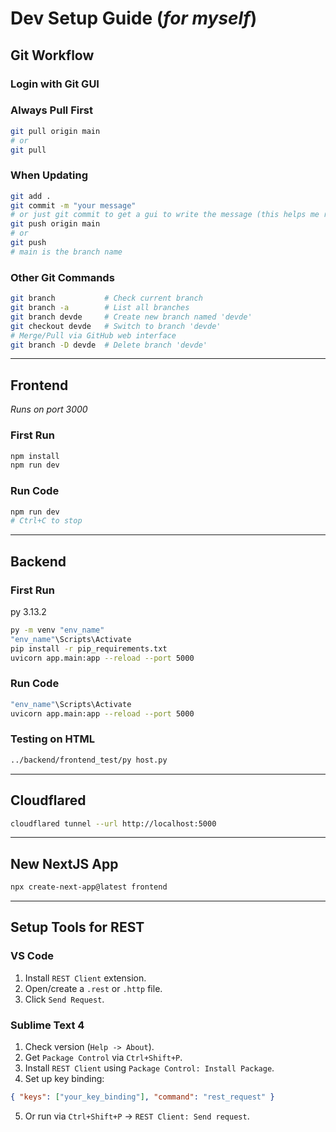 # Dev Setup Guide (_for myself_)

## Git Workflow

### Login with Git GUI

### Always Pull First

```bash
git pull origin main
# or
git pull
```

### When Updating

```bash
git add .
git commit -m "your message"
# or just git commit to get a gui to write the message (this helps me remember what I did)
git push origin main
# or
git push
# main is the branch name
```

### Other Git Commands

```bash
git branch           # Check current branch
git branch -a        # List all branches
git branch devde     # Create new branch named 'devde'
git checkout devde   # Switch to branch 'devde'
# Merge/Pull via GitHub web interface
git branch -D devde  # Delete branch 'devde'
```

---

## Frontend

_Runs on port 3000_

### First Run

```bash
npm install
npm run dev
```

### Run Code

```bash
npm run dev
# Ctrl+C to stop
```

---

## Backend

### First Run

py 3.13.2

```bash
py -m venv "env_name"
"env_name"\Scripts\Activate
pip install -r pip_requirements.txt
uvicorn app.main:app --reload --port 5000
```

### Run Code

```bash
"env_name"\Scripts\Activate
uvicorn app.main:app --reload --port 5000
```

### Testing on HTML

```bash
../backend/frontend_test/py host.py
```

---

## Cloudflared

```bash
cloudflared tunnel --url http://localhost:5000
```

---

## New NextJS App

```bash
npx create-next-app@latest frontend
```

---

## Setup Tools for REST

### VS Code

1. Install `REST Client` extension.
2. Open/create a `.rest` or `.http` file.
3. Click `Send Request`.

### Sublime Text 4

1. Check version (`Help -> About`).
2. Get `Package Control` via `Ctrl+Shift+P`.
3. Install `REST Client` using `Package Control: Install Package`.
4. Set up key binding:

```json
{ "keys": ["your_key_binding"], "command": "rest_request" }
```

5. Or run via `Ctrl+Shift+P` -> `REST Client: Send request`.
